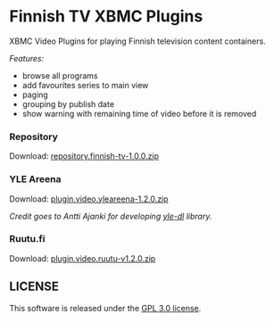 Finnish TV XBMC Plugins
===============

XBMC Video Plugins for playing Finnish television content containers.

*Features:*
- browse all programs
- add favourites series to main view
- paging
- grouping by publish date
- show warning with remaining time of video before it is removed

### Repository
Download: [repository.finnish-tv-1.0.0.zip](https://github.com/downloads/szymex/xbmc-finnish-tv/repository.finnish-tv-1.0.0.zip)

### YLE Areena

Download: [plugin.video.yleareena-1.2.0.zip](https://github.com/downloads/szymex/xbmc-finnish-tv/plugin.video.yleareena-v1.2.0.zip)

*Credit goes to Antti Ajanki for developing [yle-dl](https://github.com/aajanki/yle-dl) library.*

### Ruutu.fi
Download: [plugin.video.ruutu-v1.2.0.zip](https://github.com/downloads/szymex/xbmc-finnish-tv/plugin.video.ruutu-1.2.0.zip)

## LICENSE
This software is released under the [GPL 3.0 license](http://www.gnu.org/licenses/gpl-3.0.html).
